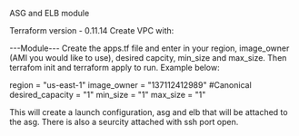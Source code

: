 ASG and ELB module


Terraform version - 0.11.14 Create VPC with: 

---Module---
Create the apps.tf file and enter in your region, image_owner (AMI you would like to use), desired capcity, min_size and max_size. Then terrafom init and terraform apply to run.  Example below:

  region = "us-east-1"
  image_owner = "137112412989"  #Canonical
  desired_capacity = "1"
  min_size = "1"
  max_size = "1"

This will create a launch configuration, asg and elb that will be attached to the asg.  There is also a seurcity attached with ssh port open.  
